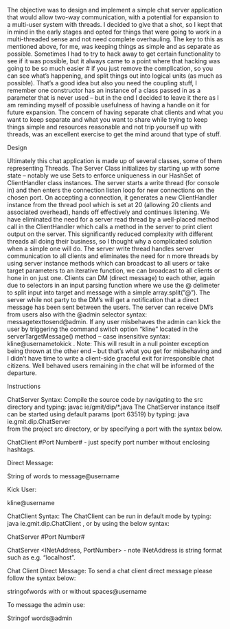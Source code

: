 The objective was to design and implement a simple chat server application that would allow two-way communication, with a 
potential for expansion to a multi-user system with threads. I decided to give that a shot, so I kept that in mind in the early 
stages and opted for things that were going to work in a multi-threaded sense and not need complete overhauling. The key to this 
as mentioned above, for me, was keeping things as simple and as separate as possible. Sometimes I had to try to hack away to get 
certain functionality to see if it was possible, but it always came to a point where that hacking was going to be so much easier #
if you just remove the complication, so you can see what’s happening, and split things out into logical units (as much as possible).
That’s a good idea but also you need the coupling stuff, I remember one constructor has an instance of a class passed in as a 
parameter that is never used – but in the end I decided to leave it there as I am reminding myself of possible usefulness of 
having a handle on it for future expansion. The concern of having separate chat clients and what you want to keep 
separate and what you want to share while trying to keep things simple and resources reasonable and not trip yourself up with 
threads, was an excellent exercise to get the mind around that type of stuff. 

Design

Ultimately this chat application is made up of several classes, some of them representing Threads. The Server Class initializes 
by starting up with some state – notably we use Sets to enforce uniqueness in our HashSet of ClientHandler class instances. The 
server starts a write thread (for console in) and then enters the connection listen loop for new connections on the chosen port.
On accepting a connection, it generates a new ClientHandler instance from the thread pool which is set at 20 (allowing 20 
clients and associated overhead), hands off effectively and continues listening. We have eliminated the need for a server read 
thread by a well-placed method call in the ClientHandler which calls a method in the server to print client output on the 
server. This significantly reduced complexity with different threads all doing their business, so I thought why a complicated 
solution when a simple one will do. The server write thread handles server communication to all clients and eliminates the need
for n more threads by using server instance methods which can broadcast to all users or take target parameters to an iterative 
function, we can broadcast to all clients or hone in on just one. Clients can DM (direct message) to each other, again due to 
selectors in an input parsing function where we use the @ delimeter to split input into target and message with a simple 
array.split(”@”). The server while not party to the DM’s will get a notification that a direct message has been sent between 
the users. The server can receive DM’s from users also with the @admin selector syntax: messagetexttosend@admin. If any user 
misbehaves the admin can kick the user by triggering the command switch option “kline” located in the serverTargetMessage() 
method – case insensitive syntax: kline@usernametokick . Note: This will result in a null pointer exception being thrown at 
the other end – but that’s what you get for misbehaving and I didn’t have time to write a client-side graceful exit for 
irresponsible chat citizens. Well behaved users remaining in the chat will be informed of the departure.  

Instructions

ChatServer Syntax:
Compile the source code by navigating to the src directory and typing: javac ie/gmit/dip/*.java
The ChatServer instance itself can be started using default params (port 63519) by typing: java ie.gmit.dip.ChatServer  
from the project src directory, or by specifying a port with the syntax below.

ChatClient #Port Number# - just specify port number without enclosing hashtags.
  
Direct Message:
  
String of words to message@username

Kick User:

kline@username

ChatClient Syntax:
The ChatClient can be run in default mode by typing: java ie.gmit.dip.ChatClient , or by using the below syntax:

ChatServer #Port Number#
  
ChatServer <INetAddress, PortNumber> - note INetAddress is string format such as e.g. “localhost”.

Chat Client Direct Message:
To send a chat client direct message please follow the syntax below:

stringofwords with or without spaces@username 

To message the admin use:

Stringof words@admin
